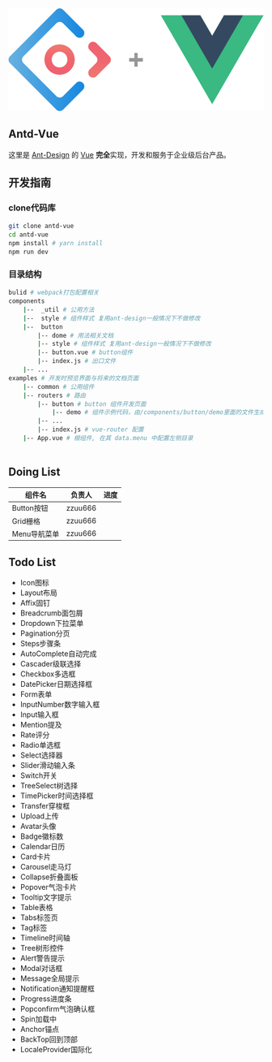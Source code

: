 <div align="center">
  <img src="./icon.svg">
</div>

## Antd-Vue
这里是 [Ant-Design](https://ant.design/index-cn) 的 [Vue](https://vuejs.org/) **完全**实现，开发和服务于企业级后台产品。

## 开发指南
### clone代码库
``` bash
git clone antd-vue
cd antd-vue
npm install # yarn install
npm run dev
```

### 目录结构
``` bash
bulid # webpack打包配置相关
components
	|--  _util # 公用方法
	|--  style # 组件样式 复用ant-design一般情况下不做修改
	|--  button
		|-- dome # 用法相关文档
		|-- style # 组件样式 复用ant-design一般情况下不做修改
		|-- button.vue # button组件
		|-- index.js # 出口文件
	|-- ...
examples # 开发时预览界面与将来的文档页面
	|-- common # 公用组件
	|-- routers # 路由
		|-- button # button 组件开发页面
			|-- demo # 组件示例代码，由/components/button/demo里面的文件生成
		|-- ...
		|-- index.js # vue-router 配置
	|-- App.vue # 根组件, 在其 data.menu 中配置左侧目录
		 
```
## Doing List
组件名|负责人|进度
---|---|---
Button按钮|zzuu666|
Grid栅格| zzuu666
Menu导航菜单| zzuu666

## Todo List
+ Icon图标
+ Layout布局
+ Affix固钉
+ Breadcrumb面包屑
+ Dropdown下拉菜单
+ Pagination分页
+ Steps步骤条
+ AutoComplete自动完成
+ Cascader级联选择
+ Checkbox多选框
+ DatePicker日期选择框
+ Form表单
+ InputNumber数字输入框
+ Input输入框
+ Mention提及
+ Rate评分
+ Radio单选框
+ Select选择器
+ Slider滑动输入条
+ Switch开关
+ TreeSelect树选择
+ TimePicker时间选择框
+ Transfer穿梭框
+ Upload上传
+ Avatar头像
+ Badge徽标数
+ Calendar日历
+ Card卡片
+ Carousel走马灯
+ Collapse折叠面板
+ Popover气泡卡片
+ Tooltip文字提示
+ Table表格
+ Tabs标签页
+ Tag标签
+ Timeline时间轴
+ Tree树形控件
+ Alert警告提示
+ Modal对话框
+ Message全局提示
+ Notification通知提醒框
+ Progress进度条
+ Popconfirm气泡确认框
+ Spin加载中
+ Anchor锚点
+ BackTop回到顶部
+ LocaleProvider国际化


